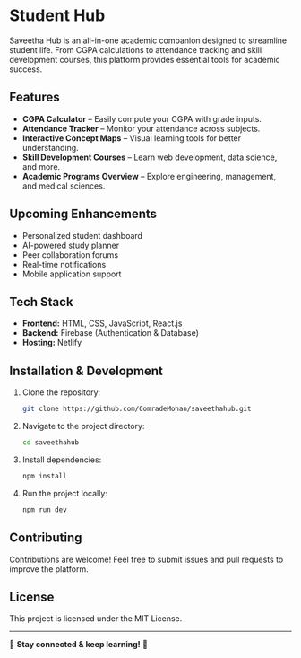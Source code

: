 # Student Hub


Saveetha Hub is an all-in-one academic companion designed to streamline student life. From CGPA calculations to attendance tracking and skill development courses, this platform provides essential tools for academic success.

## Features

- **CGPA Calculator** – Easily compute your CGPA with grade inputs.
- **Attendance Tracker** – Monitor your attendance across subjects.
- **Interactive Concept Maps** – Visual learning tools for better understanding.
- **Skill Development Courses** – Learn web development, data science, and more.
- **Academic Programs Overview** – Explore engineering, management, and medical sciences.

## Upcoming Enhancements

- Personalized student dashboard
- AI-powered study planner
- Peer collaboration forums
- Real-time notifications
- Mobile application support

## Tech Stack

- **Frontend:** HTML, CSS, JavaScript, React.js
- **Backend:** Firebase (Authentication & Database)
- **Hosting:** Netlify

## Installation & Development

1. Clone the repository:
   ```bash
   git clone https://github.com/ComradeMohan/saveethahub.git
   ```
2. Navigate to the project directory:
   ```bash
   cd saveethahub
   ```
3. Install dependencies:
   ```bash
   npm install
   ```
4. Run the project locally:
   ```bash
   npm run dev
   ```

## Contributing

Contributions are welcome! Feel free to submit issues and pull requests to improve the platform.

## License

This project is licensed under the MIT License.

---

🌟 **Stay connected & keep learning!** 🌟


